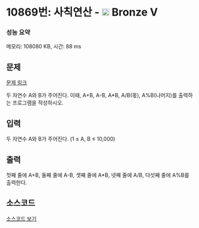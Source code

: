 # 10869번: 사칙연산 - <img src="https://static.solved.ac/tier_small/1.svg" style="height:20px" /> Bronze V

<!-- performance -->
### 성능 요약
메모리: 108080 KB, 시간: 88 ms
<!-- end -->

## 문제

[문제 링크](https://boj.kr/10869)


<p>두 자연수 A와 B가 주어진다. 이때, A+B, A-B, A*B, A/B(몫), A%B(나머지)를 출력하는 프로그램을 작성하시오.&nbsp;</p>



## 입력


<p>두 자연수 A와 B가 주어진다. (1 ≤ A,&nbsp;B ≤ 10,000)</p>



## 출력


<p>첫째 줄에 A+B, 둘째 줄에 A-B, 셋째 줄에 A*B, 넷째 줄에 A/B, 다섯째 줄에 A%B를 출력한다.</p>



## 소스코드

[소스코드 보기](사칙연산.py)